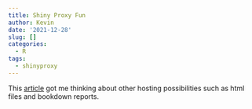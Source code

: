 ```yaml
---
title: Shiny Proxy Fun
author: Kevin
date: '2021-12-28'
slug: []
categories:
  - R
tags:
  - shinyproxy
---
```


This [article](https://michaeldewittjr.com/dewitt_blog/posts/2020-10-03-shinyproxy-serving-websites/) got me thinking about other hosting possibilities such as html files and bookdown reports.

